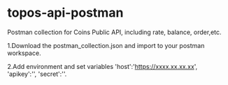 # topos-api-postman

Postman collection for Coins Public API, including rate, balance, order,etc.

1.Download the postman_collection.json and import to your postman workspace.

2.Add environment and set variables 'host':'https://xxxx.xx.xx.xx', 'apikey':'', 'secret':''.
